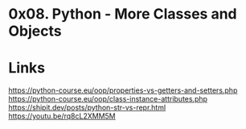 # 0x08. Python - More Classes and Objects

# Links
https://python-course.eu/oop/properties-vs-getters-and-setters.php
https://python-course.eu/oop/class-instance-attributes.php
https://shipit.dev/posts/python-str-vs-repr.html
https://youtu.be/rq8cL2XMM5M

# 
